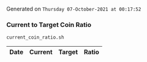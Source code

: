 Generated on `Thursday 07-October-2021 at 00:17:52`

### Current to Target Coin Ratio
`current_coin_ratio.sh`

Date|Current|Target|Ratio
---|---|---|---
